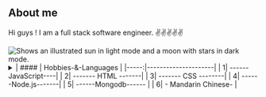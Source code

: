 ## About me

Hi guys !  I am a full stack software engineer. ✌✌✌✌✌

<picture>
  <source media="(prefers-color-scheme: dark)" srcset="https://user-images.githubusercontent.com/25423296/163456776-7f95b81a-f1ed-45f7-b7ab-8fa810d529fa.png">
  <source media="(prefers-color-scheme: light)" srcset="https://user-images.githubusercontent.com/25423296/163456779-a8556205-d0a5-45e2-ac17-42d089e3c3f8.png">
  <img alt="Shows an illustrated sun in light mode and a moon with stars in dark mode." src="https://user-images.githubusercontent.com/25423296/163456779-a8556205-d0a5-45e2-ac17-42d089e3c3f8.png">
</picture>

<details>
<summary>
| #### | Hobbies-&-Languages |
|-----:|---------------------|
|     1| ------JavaScript----|
|     2| ------- HTML -------|
|     3| ------- CSS --------|
|     4| ------Node.js-------|
|     5| ------Mongodb------ |
|     6| - Mandarin Chinese- |
</summary>
</details>

